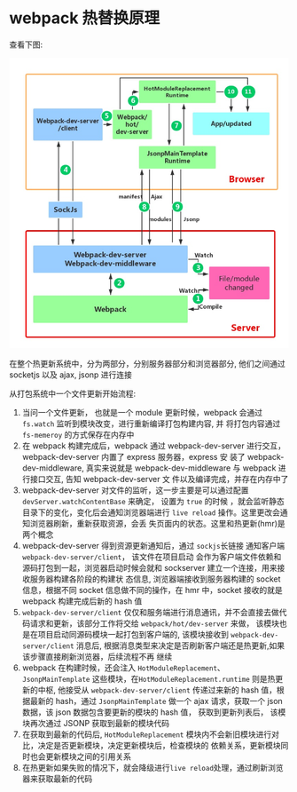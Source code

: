 # webpack 热替换原理

查看下图:

![](./webpack-hmr/hmr-example.jpg)

在整个热更新系统中，分为两部分，分别服务器部分和浏览器部分, 他们之间通过 socketjs 以及 ajax, jsonp 进行连接

从打包系统中一个文件更新开始流程:

1. 当问一个文件更新， 也就是一个 module 更新时候，webpack 会通过 `fs.watch` 监听到模块改变，进行重新编译打包构建内容, 并
   将打包内容通过`fs-memeroy` 的方式保存在内存中
2. 在 webpack 构建完成后，webpack 通过 webpack-dev-server 进行交互，webpack-dev-server 内置了 express 服务器，express 安
   装了 webpack-dev-middleware, 真实来说就是 webpack-dev-middleware 与 webpack 进行接口交互, 告知 webpack-dev-server 文
   件以及编译完成，并存在内存中了
3. webpack-dev-server 对文件的监听，这一步主要是可以通过配置 `devServer.watchContentBase` 来确定， 设置为 `true` 的时候
   ，就会监听静态目录下的变化，变化后会通知浏览器端进行 `live reload` 操作。这里更改会通知浏览器刷新，重新获取资源，会丢
   失页面内的状态。这里和热更新(hmr)是两个概念
4. webpack-dev-server 得到资源更新通知后，通过 `sockjs`长链接 通知客户端 `webpack-dev-server/client`， 该文件在项目启动
   会作为客户端文件依赖和源码打包到一起，浏览器启动时候会就和 sockserver 建立一个连接，用来接收服务器构建各阶段的构建状
   态信息, 浏览器端接收到服务器构建的 socket 信息，根据不同 socket 信息做不同的操作，在 hmr 中，socket 接收的就是
   webpack 构建完成后新的 hash 值
5. `webpack-dev-server/client` 仅仅和服务端进行消息通讯，并不会直接去做代码请求和更新，该部分工作将交给
   `webpack/hot/dev-server` 来做， 该模块也是在项目启动同源码模块一起打包到客户端的, 该模块接收到
   `webpack-dev-server/client` 消息后, 根据消息类型来决定是否刷新客户端还是热更新,如果该步骤直接刷新浏览器，后续流程不再
   继续
6. webpack 在构建时候，还会注入 `HotModuleReplacement`、`JsonpMainTemplate` 这些模块，在`HotModuleReplacement.runtime`
   则是热更新的中枢, 他接受从 `webpack-dev-server/client` 传递过来新的 hash 值，根据最新的 hash，通过
   `JsonpMainTemplate` 做一个 ajax 请求，获取一个 json 数据，该 json 数据包含要更新的模块的 hash 值， 获取到更新列表后，
   该模块再次通过 JSONP 获取到最新的模块代码
7. 在获取到最新的代码后, `HotModuleReplacement` 模块内不会新旧模块进行对比，决定是否更新模块，决定更新模块后，检查模块的
   依赖关系，更新模块同时也会更新模块之间的引用关系
8. 在热更新如果失败的情况下，就会降级进行`live reload`处理，通过刷新浏览器来获取最新的代码
